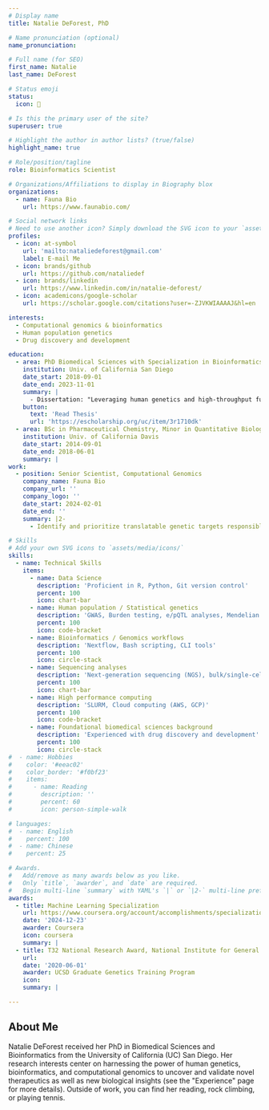 ```yaml
---
# Display name
title: Natalie DeForest, PhD

# Name pronunciation (optional)
name_pronunciation: 

# Full name (for SEO)
first_name: Natalie
last_name: DeForest

# Status emoji
status:
  icon: 🧬

# Is this the primary user of the site?
superuser: true

# Highlight the author in author lists? (true/false)
highlight_name: true

# Role/position/tagline
role: Bioinformatics Scientist

# Organizations/Affiliations to display in Biography blox
organizations:
  - name: Fauna Bio
    url: https://www.faunabio.com/

# Social network links
# Need to use another icon? Simply download the SVG icon to your `assets/media/icons/` folder.
profiles:
  - icon: at-symbol
    url: 'mailto:nataliedeforest@gmail.com'
    label: E-mail Me
  - icon: brands/github
    url: https://github.com/nataliedef
  - icon: brands/linkedin
    url: https://www.linkedin.com/in/natalie-deforest/
  - icon: academicons/google-scholar
    url: https://scholar.google.com/citations?user=-ZJVKWIAAAAJ&hl=en

interests:
  - Computational genomics & bioinformatics
  - Human population genetics
  - Drug discovery and development

education:
  - area: PhD Biomedical Sciences with Specialization in Bioinformatics
    institution: Univ. of California San Diego
    date_start: 2018-09-01
    date_end: 2023-11-01
    summary: |
      - Dissertation: "Leveraging human genetics and high-throughput functional genomics to understand, diagnose, and treat prevalent metabolic diseases such as type 2 diabetes and cardiovascular disease."
    button:
      text: 'Read Thesis'
      url: 'https://escholarship.org/uc/item/3r1710dk'
  - area: BSc in Pharmaceutical Chemistry, Minor in Quantitative Biology & Bioinformatics, summa cum laude
    institution: Univ. of California Davis
    date_start: 2014-09-01
    date_end: 2018-06-01
    summary: |
work:
  - position: Senior Scientist, Computational Genomics
    company_name: Fauna Bio
    company_url: ''
    company_logo: ''
    date_start: 2024-02-01
    date_end: ''
    summary: |2-
      - Identify and prioritize translatable genetic targets responsible for disease protection in natural animal models of disease resistance using a variety of omics data including bulk/single-cell RNA-seq from non-model/model organisms/humans, and large-scale human genomics datasets i.e. the UK Biobank.

# Skills
# Add your own SVG icons to `assets/media/icons/`
skills:
  - name: Technical Skills
    items:
      - name: Data Science 
        description: 'Proficient in R, Python, Git version control'
        percent: 100
        icon: chart-bar
      - name: Human population / Statistical genetics 
        description: 'GWAS, Burden testing, e/pQTL analyses, Mendelian Randomization'
        percent: 100
        icon: code-bracket
      - name: Bioinformatics / Genomics workflows
        description: 'Nextflow, Bash scripting, CLI tools'
        percent: 100
        icon: circle-stack
      - name: Sequencing analyses
        description: 'Next-generation sequencing (NGS), bulk/single-cell RNA-seq, ATAC-seq, ChIP-seq'
        percent: 100
        icon: chart-bar
      - name: High performance computing 
        description: 'SLURM, Cloud computing (AWS, GCP)'
        percent: 100
        icon: code-bracket
      - name: Foundational biomedical sciences background
        description: 'Experienced with drug discovery and development'
        percent: 100
        icon: circle-stack
#  - name: Hobbies
#    color: '#eeac02'
#    color_border: '#f0bf23'
#    items:
#      - name: Reading
#        description: ''
#        percent: 60
#        icon: person-simple-walk

# languages:
#  - name: English
#    percent: 100
#  - name: Chinese
#    percent: 25

# Awards.
#   Add/remove as many awards below as you like.
#   Only `title`, `awarder`, and `date` are required.
#   Begin multi-line `summary` with YAML's `|` or `|2-` multi-line prefix and indent 2 spaces below.
awards:
  - title: Machine Learning Specialization
    url: https://www.coursera.org/account/accomplishments/specialization/HYXYBTLQM7H4
    date: '2024-12-23'
    awarder: Coursera
    icon: coursera
    summary: |
  - title: T32 National Research Award, National Institute for General Medical Sciences (NIGMS)
    url: 
    date: '2020-06-01'
    awarder: UCSD Graduate Genetics Training Program
    icon: 
    summary: |

---
```


## About Me

Natalie DeForest received her PhD in Biomedical Sciences and Bioinformatics from the University of California (UC) San Diego. Her research interests center on harnessing the power of human genetics, bioinformatics, and computational genomics to uncover and validate novel therapeutics as well as new biological insights (see the "Experience" page for more details). Outside of work, you can find her reading, rock climbing, or playing tennis. 
